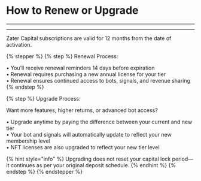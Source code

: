 # How to Renew or Upgrade

***

***

Zater Capital subscriptions are valid for 12 months from the date of activation.

{% stepper %}
{% step %}
Renewal Process:

• You’ll receive renewal reminders 14 days before expiration\
• Renewal requires purchasing a new annual license for your tier\
• Renewal ensures continued access to bots, signals, and revenue sharing
{% endstep %}

{% step %}
Upgrade Process:

Want more features, higher returns, or advanced bot access?     &#x20;

• Upgrade anytime by paying the difference between your current and new tier\
• Your bot and signals will automatically update to reflect your new membership level\
• NFT licenses are also upgraded to reflect your new tier level

{% hint style="info" %}
Upgrading does not reset your capital lock period—it continues as per your original deposit schedule.
{% endhint %}
{% endstep %}
{% endstepper %}

